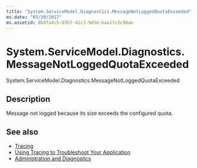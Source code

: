 ```yaml
---
title: "System.ServiceModel.Diagnostics.MessageNotLoggedQuotaExceeded"
ms.date: "03/30/2017"
ms.assetid: 8b4fa4c5-83b7-41c3-9d5e-baa1fc2c98ae
---
```

# System.ServiceModel.Diagnostics.MessageNotLoggedQuotaExceeded
System.ServiceModel.Diagnostics.MessageNotLoggedQuotaExceeded  
  
## Description  
 Message not logged because its size exceeds the configured quota.  
  
## See also

- [Tracing](index.md)
- [Using Tracing to Troubleshoot Your Application](using-tracing-to-troubleshoot-your-application.md)
- [Administration and Diagnostics](../index.md)

